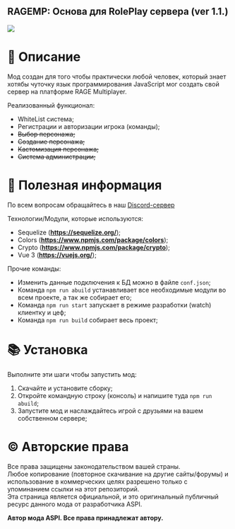 ## RAGEMP: Основа для RolePlay сервера (ver 1.1.)
![](https://cdn.discordapp.com/attachments/964767885270581298/989902053176381590/test.png)

# 📃 Описание
Мод создан для того чтобы практически любой человек, который знает хотябы чуточку язык программирования JavaScript мог создать свой сервер на платформе RAGE Multiplayer.

Реализованный функционал:
- WhiteList система;
- Регистрации и авторизации игрока (команды);
- ~~Выбор персонажа;~~
- ~~Создание персонажа;~~
- ~~Кастомизация персонажа;~~
- ~~Система администрации;~~

# 📌 Полезная информация
По всем вопросам обращайтесь в наш [Discord-сервер](https://dscrd.in/basicmode)

Технологии/Модули, которые используются:
- Sequelize (__https://sequelize.org/__);
- Colors (__https://www.npmjs.com/package/colors__);
- Crypto (__https://www.npmjs.com/package/crypto__);
- Vue 3 (__https://vuejs.org/__);

Прочие команды:
- Изменить данные подключения к БД можно в файле `conf.json`;
- Команда `npm run abuild` устанавливает все необходимые модули во всем проекте, а так же собирает его;
- Команда `npm run start` запускает в режиме разработки (watch) клиентку и цеф;
- Команда `npm run build` собирает весь проект;

# 📚 Установка
Выполните эти шаги чтобы запустить мод:
1. Скачайте и установите сборку;
2. Откройте командную строку (консоль) и напишите туда `npm run abuild`;
3. Запустите мод и наслаждайтесь игрой с друзьями на вашем собственном сервере;

# © Авторские права
Все права защищены законодательством вашей страны.<br>
Любое копирование (повторное скачивание на другие сайты/форумы) и использование в коммерческих целях разрешено только с упоминанием ссылки на этот репозиторий.<br>
Эта страница является официальной, и это оригинальный публичный ресурс данного мода от разработчика ASPI.<br>

**Автор мода ASPI. Все права принадлежат автору.**
